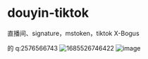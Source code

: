 # douyin-tiktok
直播间、signature，mstoken，tiktok  X-Bogus


的
q:2576566743
![1685526746422](https://github.com/xmydjx/douyin-tiktok/assets/47141266/b5ff82d9-971b-40e0-bd30-601dc28a845b)
![image](https://github.com/xmydjx/douyin-tiktok/assets/47141266/fe09a79b-d6c9-421b-9bce-bf5c35a6c67d)
